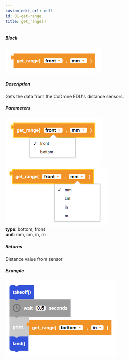```yaml
---
custom_edit_url: null
id: 01-get-range
title: get_range()
---
```


##### Block

![get range block image](get_range.PNG)<br />

##### Description

Gets the data from the CoDrone EDU's distance sensors.

##### Parameters
![get range image 1](get_range_params1.PNG) 
![get range image 2](get_range_params2.PNG) <br />
**type**: bottom, front <br />
**unit**: mm, cm, in, m <br />

##### Returns

Distance value from sensor

##### Example

![get range example](get_range_example.PNG)
